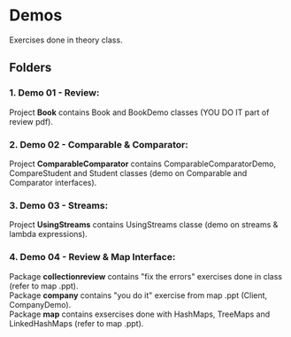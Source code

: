 # Demos
Exercises done in theory class.

## Folders

### 1. Demo 01 - Review:

<p>
    Project <b>Book</b> contains Book and BookDemo classes (YOU DO IT part of review pdf).
</p>

### 2. Demo 02 - Comparable & Comparator:

<p> 
    Project <b>ComparableComparator</b> contains ComparableComparatorDemo, CompareStudent and Student classes (demo on Comparable and Comparator interfaces).
</p>

### 3. Demo 03 - Streams:

<p> 
    Project <b>UsingStreams</b> contains UsingStreams classe (demo on streams & lambda expressions).
</p>

### 4. Demo 04 - Review & Map Interface:

<p> 
    Package <b>collectionreview</b> contains "fix the errors" exercises done in class (refer to map .ppt). <br>
    Package <b>company</b> contains "you do it" exercise from map .ppt (Client, CompanyDemo). <br>
    Package <b>map</b> contains exsercises done with HashMaps, TreeMaps and LinkedHashMaps (refer to map .ppt).
</p>